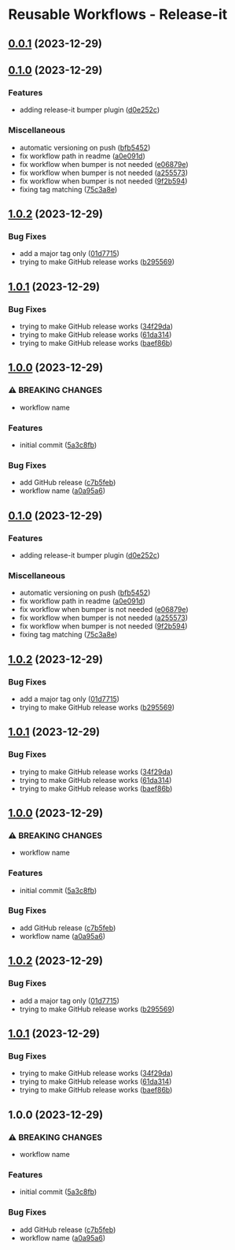 # Reusable Workflows - Release-it

## [0.0.1](https://github.com/Lupise/reusable-workflow--release-it/compare/v0.1.0...v0.0.1) (2023-12-29)

## [0.1.0](https://github.com/Lupise/reusable-workflow--release-it/compare/v1.0.2...v0.1.0) (2023-12-29)


### Features

* adding release-it bumper plugin ([d0e252c](https://github.com/Lupise/reusable-workflow--release-it/commit/d0e252c1d9b7b54c5c295b2b66c40604d312c071))


### Miscellaneous

* automatic versioning on push ([bfb5452](https://github.com/Lupise/reusable-workflow--release-it/commit/bfb5452860c030cbdf20ba6c433e44e9eda6fdff))
* fix workflow path in readme ([a0e091d](https://github.com/Lupise/reusable-workflow--release-it/commit/a0e091d174b62530aeea06e530cb60b927505b5e))
* fix workflow when bumper is not needed ([e06879e](https://github.com/Lupise/reusable-workflow--release-it/commit/e06879e1ed0e32b6020c480e12500ca69049b369))
* fix workflow when bumper is not needed ([a255573](https://github.com/Lupise/reusable-workflow--release-it/commit/a255573480c9f1a1f27571f5d6ae434ebef0eab4))
* fix workflow when bumper is not needed ([9f2b594](https://github.com/Lupise/reusable-workflow--release-it/commit/9f2b5945c9e2509e0e019f118fae0cf1c60bed7b))
* fixing tag matching ([75c3a8e](https://github.com/Lupise/reusable-workflow--release-it/commit/75c3a8e31c197c26db226a1e108fb21b21f5fde3))

## [1.0.2](https://github.com/Lupise/reusable-workflow--release-it/compare/v1.0.1...v1.0.2) (2023-12-29)


### Bug Fixes

* add a major tag only ([01d7715](https://github.com/Lupise/reusable-workflow--release-it/commit/01d771551cb81f61d2fa70b258ae59ac83757948))
* trying to make GitHub release works ([b295569](https://github.com/Lupise/reusable-workflow--release-it/commit/b2955693ac750b57aea2517c241ba4df24a4ab84))

## [1.0.1](https://github.com/Lupise/reusable-workflow--release-it/compare/v1.0.0...v1.0.1) (2023-12-29)


### Bug Fixes

* trying to make GitHub release works ([34f29da](https://github.com/Lupise/reusable-workflow--release-it/commit/34f29daadff4a5a7874e4f2f6d4b4bad648536ce))
* trying to make GitHub release works ([61da314](https://github.com/Lupise/reusable-workflow--release-it/commit/61da31412f3d24512fb9c3905b1c9cdf9c001186))
* trying to make GitHub release works ([baef86b](https://github.com/Lupise/reusable-workflow--release-it/commit/baef86bbb892064302b903ce37dd0fe9bacd4b65))

## [1.0.0](https://github.com/Lupise/reusable-workflow--release-it/compare/5a3c8fb5527c72b41aed1db36219e0b00dbe6c6a...v1.0.0) (2023-12-29)


### ⚠ BREAKING CHANGES

* workflow name

### Features

* initial commit ([5a3c8fb](https://github.com/Lupise/reusable-workflow--release-it/commit/5a3c8fb5527c72b41aed1db36219e0b00dbe6c6a))


### Bug Fixes

* add GitHub release ([c7b5feb](https://github.com/Lupise/reusable-workflow--release-it/commit/c7b5febafc8223487b2845cdbff0c386791458a5))
* workflow name ([a0a95a6](https://github.com/Lupise/reusable-workflow--release-it/commit/a0a95a6126b51d3fa0bf048af5df8beebb22c980))

## [0.1.0](https://github.com/Lupise/reusable-workflow--release-it/compare/v1.0.2...v0.1.0) (2023-12-29)


### Features

* adding release-it bumper plugin ([d0e252c](https://github.com/Lupise/reusable-workflow--release-it/commit/d0e252c1d9b7b54c5c295b2b66c40604d312c071))


### Miscellaneous

* automatic versioning on push ([bfb5452](https://github.com/Lupise/reusable-workflow--release-it/commit/bfb5452860c030cbdf20ba6c433e44e9eda6fdff))
* fix workflow path in readme ([a0e091d](https://github.com/Lupise/reusable-workflow--release-it/commit/a0e091d174b62530aeea06e530cb60b927505b5e))
* fix workflow when bumper is not needed ([e06879e](https://github.com/Lupise/reusable-workflow--release-it/commit/e06879e1ed0e32b6020c480e12500ca69049b369))
* fix workflow when bumper is not needed ([a255573](https://github.com/Lupise/reusable-workflow--release-it/commit/a255573480c9f1a1f27571f5d6ae434ebef0eab4))
* fix workflow when bumper is not needed ([9f2b594](https://github.com/Lupise/reusable-workflow--release-it/commit/9f2b5945c9e2509e0e019f118fae0cf1c60bed7b))
* fixing tag matching ([75c3a8e](https://github.com/Lupise/reusable-workflow--release-it/commit/75c3a8e31c197c26db226a1e108fb21b21f5fde3))

## [1.0.2](https://github.com/Lupise/reusable-workflow--release-it/compare/v1.0.1...v1.0.2) (2023-12-29)


### Bug Fixes

* add a major tag only ([01d7715](https://github.com/Lupise/reusable-workflow--release-it/commit/01d771551cb81f61d2fa70b258ae59ac83757948))
* trying to make GitHub release works ([b295569](https://github.com/Lupise/reusable-workflow--release-it/commit/b2955693ac750b57aea2517c241ba4df24a4ab84))

## [1.0.1](https://github.com/Lupise/reusable-workflow--release-it/compare/v1.0.0...v1.0.1) (2023-12-29)


### Bug Fixes

* trying to make GitHub release works ([34f29da](https://github.com/Lupise/reusable-workflow--release-it/commit/34f29daadff4a5a7874e4f2f6d4b4bad648536ce))
* trying to make GitHub release works ([61da314](https://github.com/Lupise/reusable-workflow--release-it/commit/61da31412f3d24512fb9c3905b1c9cdf9c001186))
* trying to make GitHub release works ([baef86b](https://github.com/Lupise/reusable-workflow--release-it/commit/baef86bbb892064302b903ce37dd0fe9bacd4b65))

## [1.0.0](https://github.com/Lupise/reusable-workflow--release-it/compare/5a3c8fb5527c72b41aed1db36219e0b00dbe6c6a...v1.0.0) (2023-12-29)


### ⚠ BREAKING CHANGES

* workflow name

### Features

* initial commit ([5a3c8fb](https://github.com/Lupise/reusable-workflow--release-it/commit/5a3c8fb5527c72b41aed1db36219e0b00dbe6c6a))


### Bug Fixes

* add GitHub release ([c7b5feb](https://github.com/Lupise/reusable-workflow--release-it/commit/c7b5febafc8223487b2845cdbff0c386791458a5))
* workflow name ([a0a95a6](https://github.com/Lupise/reusable-workflow--release-it/commit/a0a95a6126b51d3fa0bf048af5df8beebb22c980))

## [1.0.2](https://github.com/Lupise/reusable-workflow--release-it/compare/v1.0.1...v1.0.2) (2023-12-29)


### Bug Fixes

* add a major tag only ([01d7715](https://github.com/Lupise/reusable-workflow--release-it/commit/01d771551cb81f61d2fa70b258ae59ac83757948))
* trying to make GitHub release works ([b295569](https://github.com/Lupise/reusable-workflow--release-it/commit/b2955693ac750b57aea2517c241ba4df24a4ab84))

## [1.0.1](https://github.com/Lupise/reusable-workflow--release-it/compare/v1.0.0...v1.0.1) (2023-12-29)


### Bug Fixes

* trying to make GitHub release works ([34f29da](https://github.com/Lupise/reusable-workflow--release-it/commit/34f29daadff4a5a7874e4f2f6d4b4bad648536ce))
* trying to make GitHub release works ([61da314](https://github.com/Lupise/reusable-workflow--release-it/commit/61da31412f3d24512fb9c3905b1c9cdf9c001186))
* trying to make GitHub release works ([baef86b](https://github.com/Lupise/reusable-workflow--release-it/commit/baef86bbb892064302b903ce37dd0fe9bacd4b65))

## 1.0.0 (2023-12-29)


### ⚠ BREAKING CHANGES

* workflow name

### Features

* initial commit ([5a3c8fb](https://github.com/Lupise/reusable-workflow--release-it/commit/5a3c8fb5527c72b41aed1db36219e0b00dbe6c6a))


### Bug Fixes

* add GitHub release ([c7b5feb](https://github.com/Lupise/reusable-workflow--release-it/commit/c7b5febafc8223487b2845cdbff0c386791458a5))
* workflow name ([a0a95a6](https://github.com/Lupise/reusable-workflow--release-it/commit/a0a95a6126b51d3fa0bf048af5df8beebb22c980))
